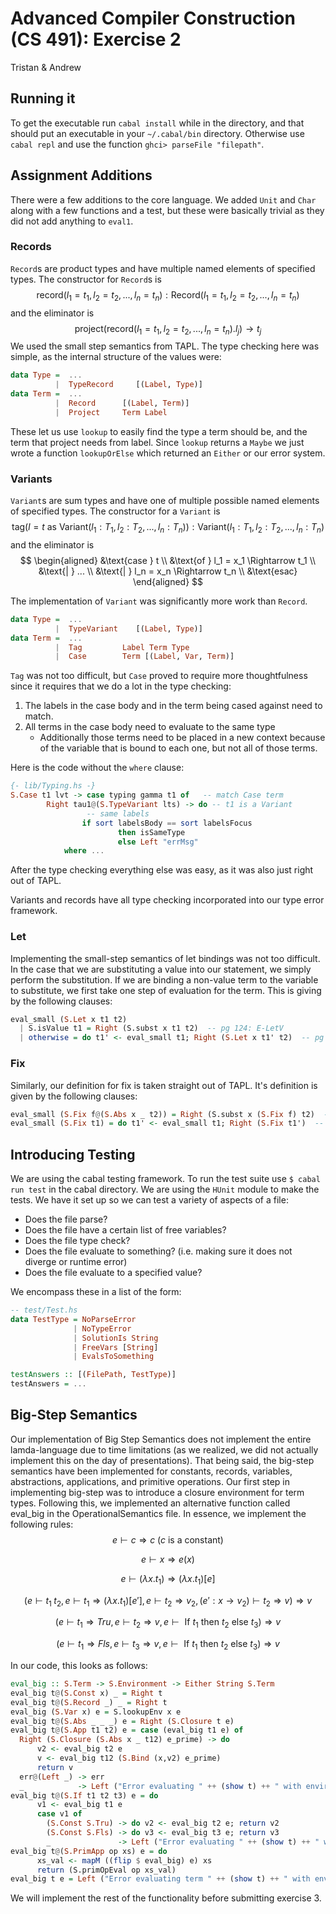 Advanced Compiler Construction (CS 491): Exercise 2
===================================================

Tristan & Andrew

Running it
----------
To get the executable run `cabal install` while in the directory, and that should put an executable in your `~/.cabal/bin` directory. Otherwise use `cabal repl` and use the function `ghci> parseFile "filepath"`.


Assignment Additions
--------------------
There were a few additions to the core language. We added `Unit` and `Char` along with a few functions and a test, but these were basically trivial as they did not add anything to `eval1`. 

### Records
`Record`s are product types and have multiple named elements of specified types. The constructor for `Record`s is
$$
\text{record} (l_1=t_1, l_2=t_2, ...,  l_n=t_n) : \text{Record} (l_1=t_1, l_2=t_2, ...,  l_n=t_n)
$$
and the eliminator is
$$
\text{project} (\text{record} (l_1=t_1, l_2=t_2, ...,  l_n=t_n).l_j) 
\rightarrow t_j
$$
We used the small step semantics from TAPL. The type checking here was simple, as the internal structure of the values were:
```haskell
data Type =  ...
          |  TypeRecord     [(Label, Type)]
data Term =  ...
          |  Record      [(Label, Term)]
          |  Project     Term Label
```
These let us use `lookup` to easily find the type a term should be, and the term that project needs from label. Since `lookup` returns a `Maybe` we just wrote a function `lookupOrElse` which returned an `Either` or our error system. 

### Variants
`Variant`s are sum types and have one of multiple possible named elements of specified types. The constructor for a `Variant` is
$$
\text{tag} (l=t \text{ as } \text{Variant} (l_1:T_1, l_2:T_2, ...,  l_n:T_n)) 
: \text{Variant} (l_1:T_1, l_2:T_2, ...,  l_n:T_n)
$$
and the eliminator is
$$
\begin{aligned}
    &\text{case } t \\
    &\text{of } l_1 = x_1 \Rightarrow t_1 \\
    &\text{| }  ... \\
    &\text{| }  l_n = x_n \Rightarrow t_n \\
    &\text{esac} 
\end{aligned}
$$

The implementation of `Variant` was significantly more work than `Record`. 
```haskell
data Type =  ...
          |  TypeVariant    [(Label, Type)]
data Term =  ...
          |  Tag         Label Term Type
          |  Case        Term [(Label, Var, Term)]
```
`Tag` was not too difficult, but `Case` proved to require more thoughtfulness since it requires that we do a lot in the type checking:

1. The labels in the case body and in the term being cased against need to match.
2. All terms in the case body need to evaluate to the same type
    - Additionally those terms need to be placed in a new context because of the variable that is bound to each one, but not all of those terms.  

Here is the code without the `where` clause:
```Haskell
{- lib/Typing.hs -}
S.Case t1 lvt -> case typing gamma t1 of   -- match Case term
        Right tau1@(S.TypeVariant lts) -> do -- t1 is a Variant
                 -- same labels
                if sort labelsBody == sort labelsFocus
                        then isSameType
                        else Left "errMsg"
            where ...
```

After the type checking everything else was easy, as it was also just right out of TAPL. 

Variants and records have all type checking incorporated into our type error framework. 

### Let
Implementing the small-step semantics of let bindings was not too difficult. In the case that we are substituting a value into our statement, we simply perform the substitution. If we are binding a non-value term to the variable to substitute, we first take one step of evaluation for the term. This is giving by the following clauses:
```Haskell
eval_small (S.Let x t1 t2)
  | S.isValue t1 = Right (S.subst x t1 t2)  -- pg 124: E-LetV
  | otherwise = do t1' <- eval_small t1; Right (S.Let x t1' t2)  -- pg 124: E-Let
```

### Fix
Similarly, our definition for fix is taken straight out of TAPL. It's definition is given by the following clauses:
```Haskell
eval_small (S.Fix f@(S.Abs x _ t2)) = Right (S.subst x (S.Fix f) t2)  -- pg 144: E-FixBeta
eval_small (S.Fix t1) = do t1' <- eval_small t1; Right (S.Fix t1')  -- pg 144: E-Fix
```

Introducing Testing
-------------------
We are using the cabal testing framework. To run the test suite use `$ cabal run test` in the cabal directory. 
We are using the `HUnit` module to make the tests. 
We have it set up so we can test a variety of aspects of a file:

- Does the file parse?
- Does the file have a certain list of free variables?
- Does the file type check?
- Does the file evaluate to something? (i.e. making sure it does not diverge or runtime error)
- Does the file evaluate to a specified value?

We encompass these in a list of the form:
```Haskell
-- test/Test.hs
data TestType = NoParseError
              | NoTypeError
              | SolutionIs String
              | FreeVars [String]
              | EvalsToSomething

testAnswers :: [(FilePath, TestType)]
testAnswers = ...
```

Big-Step Semantics
-------------------
Our implementation of Big Step Semantics does not implement the entire lamda-language due to time limitations (as we realized, we did not actually implement this on the day of presentations). That being said, the big-step semantics have been implemented for constants, records, variables, abstractions, applications, and primitive operations. Our first step in implementing big-step was to introduce a closure environment for term types. Following this, we implemented an alternative function called eval_big in the OperationalSemantics file. In essence, we implement the following rules:
$$
e\vdash c \Rightarrow c \;(c\text{ is a constant})
$$

$$
e\vdash x \Rightarrow e(x)
$$

$$
e\vdash(\lambda x.t_1)\Rightarrow (\lambda x.t_1)[e]
$$

$$
(e\vdash t_1\;t_2, e\vdash t_1\Rightarrow (\lambda x.t_1)[e'], e\vdash t_2\Rightarrow v_2, (e':x\to v_2)\vdash t_2\Rightarrow v)\Rightarrow v
$$

$$
(e\vdash t_1\Rightarrow Tru, e\vdash t_2\Rightarrow v, e\vdash\text{ If }t_1\text{ then }t_2\text{ else }t_3)\Rightarrow v
$$

$$
(e\vdash t_1\Rightarrow Fls, e\vdash t_3\Rightarrow v, e\vdash\text{ If }t_1\text{ then }t_2\text{ else }t_3)\Rightarrow v
$$

In our code, this looks as follows:
```Haskell
eval_big :: S.Term -> S.Environment -> Either String S.Term
eval_big t@(S.Const x) _ = Right t
eval_big t@(S.Record _) _ = Right t
eval_big (S.Var x) e = S.lookupEnv x e
eval_big t@(S.Abs _ _ _) e = Right (S.Closure t e) 
eval_big t@(S.App t1 t2) e = case (eval_big t1 e) of
  Right (S.Closure (S.Abs x _ t12) e_prime) -> do
      v2 <- eval_big t2 e
      v <- eval_big t12 (S.Bind (x,v2) e_prime)
      return v
  err@(Left _) -> err
  _            -> Left ("Error evaluating " ++ (show t) ++ " with environment " ++ (show e))
eval_big t@(S.If t1 t2 t3) e = do
      v1 <- eval_big t1 e
      case v1 of
        (S.Const S.Tru) -> do v2 <- eval_big t2 e; return v2
        (S.Const S.Fls) -> do v3 <- eval_big t3 e; return v3
        _               -> Left ("Error evaluating " ++ (show t) ++ " with env " ++ (show e))
eval_big t@(S.PrimApp op xs) e = do
      xs_val <- mapM ((flip $ eval_big) e) xs
      return (S.primOpEval op xs_val)
eval_big t e = Left ("Error evaluating term " ++ (show t) ++ " with environment " ++ (show e))

```
We will implement the rest of the functionality before submitting exercise 3.
